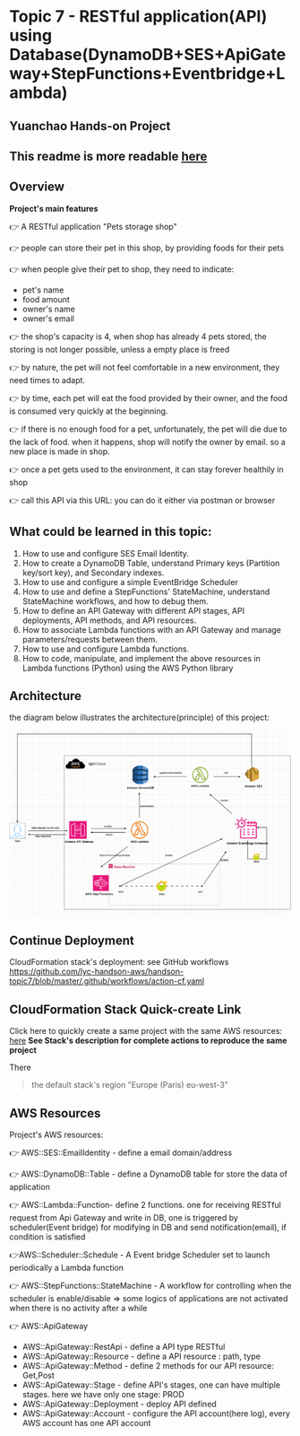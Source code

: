 # Topic 7 - RESTful application(API) using Database(DynamoDB+SES+ApiGateway+StepFunctions+Eventbridge+Lambda)
## Yuanchao Hands-on Project

## This readme is more readable [here](https://github.com/lyc-handson-aws/handson-topic7)



## **Overview**

**Project's main features**

:point_right: A RESTful application "Pets storage shop"

:point_right: people can store their pet in this shop, by providing foods for their pets

 :point_right: when people give their pet to shop, they need to indicate:

- pet's name
- food amount
- owner's name
- owner's email

:point_right: the shop's capacity is 4, when shop has already 4 pets stored, the storing is not longer possible, unless a empty place is freed

:point_right: by nature, the pet will not feel comfortable in a new environment, they need times to adapt.

:point_right: by time, each pet will eat the food provided by their owner, and the food is consumed very quickly at the beginning.

:point_right: if there is no enough food for a pet, unfortunately, the pet will die due to the lack of food. when it happens, shop will notify the owner by email. so a new place is made in shop.

:point_right: once a pet gets used to the environment, it can stay forever healthily in shop

:point_right: call this API via this URL: you can do it either via postman or browser 



## What could be learned in this topic:

1. How to use and configure SES Email Identity.
2. How to create a DynamoDB Table, understand Primary keys (Partition key/sort key), and Secondary indexes.
3. How to use and configure a simple EventBridge Scheduler
4. How to use and define a StepFunctions' StateMachine, understand StateMachine workflows, and how to debug them.
5. How to define an API Gateway with different API stages, API deployments, API methods, and API resources.
6. How to associate Lambda functions with an API Gateway and manage parameters/requests between them.
7. How to use and configure Lambda functions.
8. How to code, manipulate, and implement the above resources in Lambda functions (Python) using the AWS Python library



## **Architecture**
the diagram below illustrates the architecture(principle) of this project:

![](images/1-architecture.png)


## Continue Deployment
CloudFormation stack's deployment: see GitHub workflows https://github.com/lyc-handson-aws/handson-topic7/blob/master/.github/workflows/action-cf.yaml

## **CloudFormation Stack Quick-create Link**
Click here to quickly create a same project with the same AWS resources:  [here](https://eu-west-3.console.aws.amazon.com/cloudformation/home?region=eu-west-3#/stacks/create/review?templateURL=https://s3bucket-handson-topic1.s3.eu-west-3.amazonaws.com/CF-template-handson-topic7.yaml)
**See Stack's description for complete actions to reproduce the same project**

There

> the default stack's region "Europe (Paris) eu-west-3"

## **AWS Resources**
Project's AWS resources:

:point_right: AWS::SES::EmailIdentity - define a email domain/address 

:point_right: AWS::DynamoDB::Table - define a DynamoDB table for store the data of application

 :point_right: AWS::Lambda::Function- define 2 functions. one for receiving RESTful request from Api Gateway and write in DB, one is triggered by scheduler(Event bridge) for modifying in DB and send notification(email), if condition is satisfied

:point_right:AWS::Scheduler::Schedule - A Event bridge Scheduler set to launch periodically a Lambda function

:point_right: AWS::StepFunctions::StateMachine - A workflow for controlling when the scheduler is enable/disable => some logics of applications are not activated when there is no activity after a while

:point_right: AWS::ApiGateway
- AWS::ApiGateway::RestApi - define a API type RESTful
- AWS::ApiGateway::Resource - define a API resource : path, type 
- AWS::ApiGateway::Method - define 2 methods for our API resource: Get,Post
- AWS::ApiGateway::Stage - define API's stages, one can have multiple stages. here we have only one stage: PROD
- AWS::ApiGateway::Deployment - deploy API defined
- AWS::ApiGateway::Account - configure the API account(here log), every AWS account has one API account